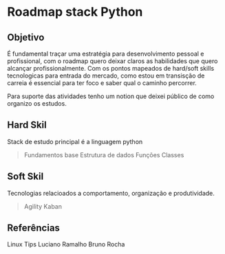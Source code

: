 # Roadmap stack Python

## Objetivo
É fundamental traçar uma estratégia para desenvolvimento pessoal e profissional, com o roadmap quero deixar claros as habilidades que quero alcançar profissionalmente. Com os pontos mapeados de hard/soft skills tecnologicas para entrada do mercado, como estou em transisção de carreia é essencial
para ter foco e saber qual o caminho percorrer.

Para suporte das atividades tenho um notion que deixei público de como organizo os estudos.

## Hard Skil
Stack de estudo principal é a linguagem python
> Fundamentos base
> Estrutura de dados
> Funções
> Classes

## Soft Skil

Tecnologias relacioados a comportamento, organização e produtividade.
>Agility
 > Kaban

## Referências

Linux Tips
Luciano Ramalho
Bruno Rocha
